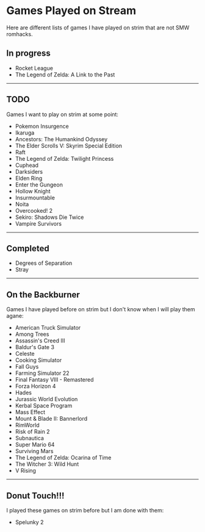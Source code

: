# Games Played on Stream

Here are different lists of games I have played on strim that are not SMW romhacks.

## In progress

- Rocket League
- The Legend of Zelda: A Link to the Past

---

## TODO

Games I want to play on strim at some point:

- Pokemon Insurgence
- Ikaruga
- Ancestors: The Humankind Odyssey
- The Elder Scrolls V: Skyrim Special Edition
- Raft
- The Legend of Zelda: Twilight Princess
- Cuphead
- Darksiders
- Elden Ring
- Enter the Gungeon
- Hollow Knight
- Insurmountable
- Noita
- Overcooked! 2
- Sekiro: Shadows Die Twice
- Vampire Survivors

---

## Completed

- Degrees of Separation
- Stray

---

## On the Backburner

Games I have played before on strim but I don't know when I will play them agane:

- American Truck Simulator
- Among Trees
- Assassin's Creed III
- Baldur's Gate 3
- Celeste
- Cooking Simulator
- Fall Guys
- Farming Simulator 22
- Final Fantasy VIII - Remastered
- Forza Horizon 4
- Hades
- Jurassic World Evolution
- Kerbal Space Program
- Mass Effect
- Mount & Blade II: Bannerlord
- RimWorld
- Risk of Rain 2
- Subnautica
- Super Mario 64
- Surviving Mars
- The Legend of Zelda: Ocarina of Time
- The Witcher 3: Wild Hunt
- V Rising

---

## Donut Touch!!!

I played these games on strim before but I am done with them:

- Spelunky 2